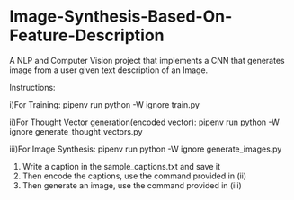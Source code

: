 # Image-Synthesis-Based-On-Feature-Description
A NLP and Computer Vision project that implements a CNN that generates image from a user given text description of an Image.

Instructions:

i)For Training: pipenv run python -W ignore train.py

ii)For Thought Vector generation(encoded vector): pipenv run python -W ignore generate_thought_vectors.py

iii)For Image Synthesis: pipenv run python -W ignore generate_images.py


1) Write a caption in the sample_captions.txt and save it
2) Then encode the captions, use the command provided in (ii)
3) Then generate an image, use the command provided in (iii)
